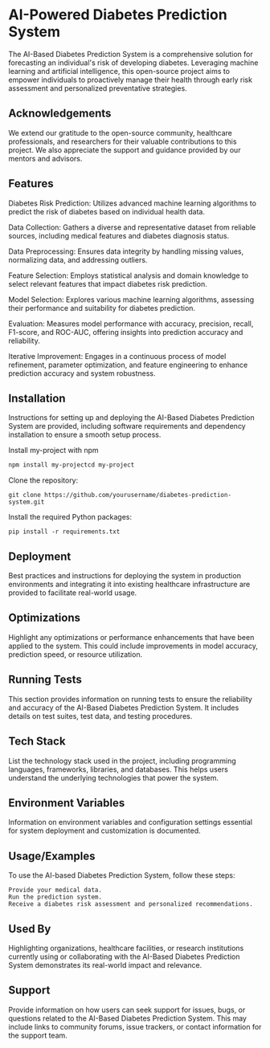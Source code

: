 
# AI-Powered Diabetes Prediction System

The AI-Based Diabetes Prediction System is a comprehensive solution for forecasting an individual's risk of developing diabetes. Leveraging machine learning and artificial intelligence, this open-source project aims to empower individuals to proactively manage their health through early risk assessment and personalized preventative strategies.


## Acknowledgements

We extend our gratitude to the open-source community, healthcare professionals, and researchers for their valuable contributions to this project. We also appreciate the support and guidance provided by our mentors and advisors.
## Features

Diabetes Risk Prediction:
    Utilizes advanced machine learning algorithms to predict the risk of diabetes based on individual health data.

Data Collection:
    Gathers a diverse and representative dataset from reliable sources, including medical features and diabetes diagnosis status.

Data Preprocessing:
    Ensures data integrity by handling missing values, normalizing data, and addressing outliers.

Feature Selection:
    Employs statistical analysis and domain knowledge to select relevant features that impact diabetes risk prediction.

Model Selection:
    Explores various machine learning algorithms, assessing their performance and suitability for diabetes prediction.
    
Evaluation:
    Measures model performance with accuracy, precision, recall, F1-score, and ROC-AUC, offering insights into prediction accuracy and reliability.

Iterative Improvement: 
    Engages in a continuous process of model refinement, parameter optimization, and feature engineering to enhance prediction accuracy and system robustness.
## Installation

Instructions for setting up and deploying the AI-Based Diabetes Prediction System are provided, including software requirements and dependency installation to ensure a smooth setup process.

Install my-project with npm

```bash
npm install my-projectcd my-project
```
Clone the repository:

    git clone https://github.com/yourusername/diabetes-prediction-system.git  

Install the required Python packages:

    pip install -r requirements.txt


## Deployment

Best practices and instructions for deploying the system in production environments and integrating it into existing healthcare infrastructure are provided to facilitate real-world usage.


## Optimizations

Highlight any optimizations or performance enhancements that have been applied to the system. This could include improvements in model accuracy, prediction speed, or resource utilization.

## Running Tests

This section provides information on running tests to ensure the reliability and accuracy of the AI-Based Diabetes Prediction System. It includes details on test suites, test data, and testing procedures.


## Tech Stack

List the technology stack used in the project, including programming languages, frameworks, libraries, and databases. This helps users understand the underlying technologies that power the system.


## Environment Variables

Information on environment variables and configuration settings essential for system deployment and customization is documented.


## Usage/Examples

To use the AI-based Diabetes Prediction System, follow these steps:

    Provide your medical data.
    Run the prediction system.
    Receive a diabetes risk assessment and personalized recommendations.
## Used By

Highlighting organizations, healthcare facilities, or research institutions currently using or collaborating with the AI-Based Diabetes Prediction System demonstrates its real-world impact and relevance.

## Support

Provide information on how users can seek support for issues, bugs, or questions related to the AI-Based Diabetes Prediction System. This may include links to community forums, issue trackers, or contact information for the support team.



